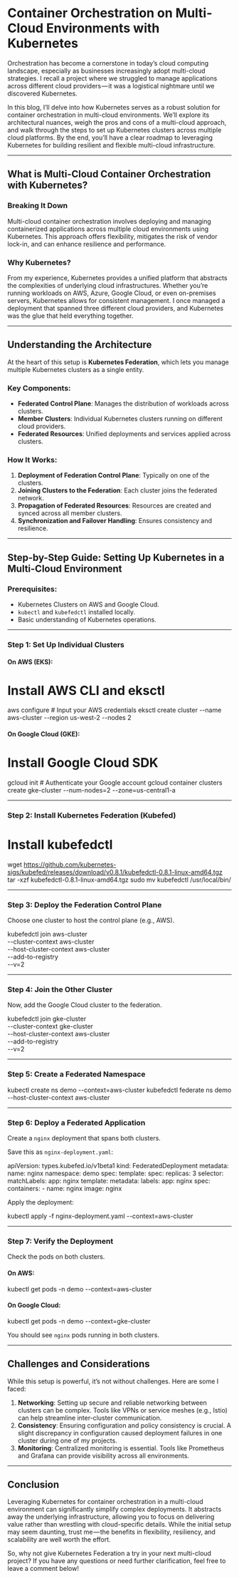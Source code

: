 
# Container Orchestration on Multi-Cloud Environments with Kubernetes

Orchestration has become a cornerstone in today’s cloud computing landscape, especially as businesses increasingly adopt multi-cloud strategies. I recall a project where we struggled to manage applications across different cloud providers — it was a logistical nightmare until we discovered Kubernetes.

In this blog, I’ll delve into how Kubernetes serves as a robust solution for container orchestration in multi-cloud environments. We’ll explore its architectural nuances, weigh the pros and cons of a multi-cloud approach, and walk through the steps to set up Kubernetes clusters across multiple cloud platforms. By the end, you’ll have a clear roadmap to leveraging Kubernetes for building resilient and flexible multi-cloud infrastructure.

---

## What is Multi-Cloud Container Orchestration with Kubernetes?

### Breaking It Down
Multi-cloud container orchestration involves deploying and managing containerized applications across multiple cloud environments using Kubernetes. This approach offers flexibility, mitigates the risk of vendor lock-in, and can enhance resilience and performance.

### Why Kubernetes?
From my experience, Kubernetes provides a unified platform that abstracts the complexities of underlying cloud infrastructures. Whether you’re running workloads on AWS, Azure, Google Cloud, or even on-premises servers, Kubernetes allows for consistent management. I once managed a deployment that spanned three different cloud providers, and Kubernetes was the glue that held everything together.

---

## Understanding the Architecture

At the heart of this setup is **Kubernetes Federation**, which lets you manage multiple Kubernetes clusters as a single entity.

### Key Components:
- **Federated Control Plane**: Manages the distribution of workloads across clusters.
- **Member Clusters**: Individual Kubernetes clusters running on different cloud providers.
- **Federated Resources**: Unified deployments and services applied across clusters.

### How It Works:
1. **Deployment of Federation Control Plane**: Typically on one of the clusters.
2. **Joining Clusters to the Federation**: Each cluster joins the federated network.
3. **Propagation of Federated Resources**: Resources are created and synced across all member clusters.
4. **Synchronization and Failover Handling**: Ensures consistency and resilience.

---

## Step-by-Step Guide: Setting Up Kubernetes in a Multi-Cloud Environment

### Prerequisites:
- Kubernetes Clusters on AWS and Google Cloud.
- `kubectl` and `kubefedctl` installed locally.
- Basic understanding of Kubernetes operations.

---

### Step 1: Set Up Individual Clusters

#### On AWS (EKS):

# Install AWS CLI and eksctl
aws configure  # Input your AWS credentials
eksctl create cluster --name aws-cluster --region us-west-2 --nodes 2


#### On Google Cloud (GKE):

# Install Google Cloud SDK
gcloud init  # Authenticate your Google account
gcloud container clusters create gke-cluster --num-nodes=2 --zone=us-central1-a


---

### Step 2: Install Kubernetes Federation (Kubefed)

# Install kubefedctl
wget https://github.com/kubernetes-sigs/kubefed/releases/download/v0.8.1/kubefedctl-0.8.1-linux-amd64.tgz
tar -xzf kubefedctl-0.8.1-linux-amd64.tgz
sudo mv kubefedctl /usr/local/bin/


---

### Step 3: Deploy the Federation Control Plane
Choose one cluster to host the control plane (e.g., AWS).


kubefedctl join aws-cluster \
  --cluster-context aws-cluster \
  --host-cluster-context aws-cluster \
  --add-to-registry \
  --v=2


---

### Step 4: Join the Other Cluster
Now, add the Google Cloud cluster to the federation.


kubefedctl join gke-cluster \
  --cluster-context gke-cluster \
  --host-cluster-context aws-cluster \
  --add-to-registry \
  --v=2


---

### Step 5: Create a Federated Namespace

kubectl create ns demo --context=aws-cluster
kubefedctl federate ns demo --host-cluster-context aws-cluster


---

### Step 6: Deploy a Federated Application
Create a `nginx` deployment that spans both clusters.

Save this as `nginx-deployment.yaml`:

apiVersion: types.kubefed.io/v1beta1
kind: FederatedDeployment
metadata:
  name: nginx
  namespace: demo
spec:
  template:
    spec:
      replicas: 3
      selector:
        matchLabels:
          app: nginx
      template:
        metadata:
          labels:
            app: nginx
        spec:
          containers:
          - name: nginx
            image: nginx


Apply the deployment:

kubectl apply -f nginx-deployment.yaml --context=aws-cluster


---

### Step 7: Verify the Deployment
Check the pods on both clusters.

#### On AWS:

kubectl get pods -n demo --context=aws-cluster


#### On Google Cloud:

kubectl get pods -n demo --context=gke-cluster


You should see `nginx` pods running in both clusters.

---

## Challenges and Considerations

While this setup is powerful, it’s not without challenges. Here are some I faced:

1. **Networking**: Setting up secure and reliable networking between clusters can be complex. Tools like VPNs or service meshes (e.g., Istio) can help streamline inter-cluster communication.
2. **Consistency**: Ensuring configuration and policy consistency is crucial. A slight discrepancy in configuration caused deployment failures in one cluster during one of my projects.
3. **Monitoring**: Centralized monitoring is essential. Tools like Prometheus and Grafana can provide visibility across all environments.

---

## Conclusion

Leveraging Kubernetes for container orchestration in a multi-cloud environment can significantly simplify complex deployments. It abstracts away the underlying infrastructure, allowing you to focus on delivering value rather than wrestling with cloud-specific details. While the initial setup may seem daunting, trust me — the benefits in flexibility, resiliency, and scalability are well worth the effort.

So, why not give Kubernetes Federation a try in your next multi-cloud project? If you have any questions or need further clarification, feel free to leave a comment below!
